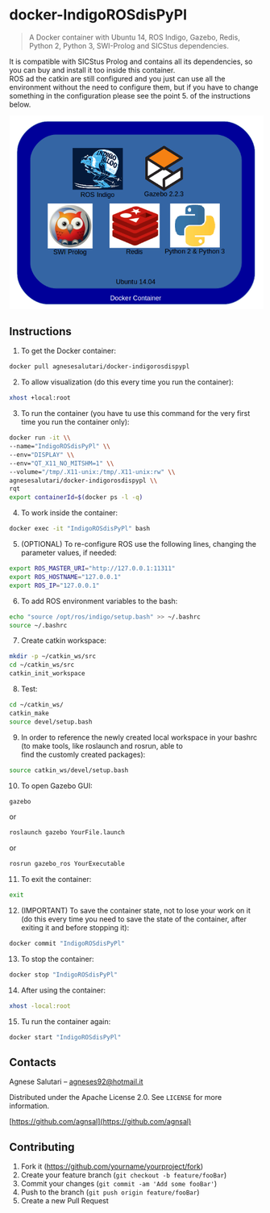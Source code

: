 # docker-IndigoROSdisPyPl

> A Docker container with Ubuntu 14, ROS Indigo, Gazebo, Redis, Python 2, Python 3, SWI-Prolog and SICStus dependencies.

It is compatible with SICStus Prolog and contains all its dependencies, so you can buy and install it too inside this container. \
ROS ad the catkin are still configured and you just can use all the environment without the need to configure them, but if you have to change something in the configuration please see the point 5. of the instructions below.


![](header.png)


## Instructions

1. To get the Docker container:
```sh
docker pull agnesesalutari/docker-indigorosdispypl
```
2. To allow visualization (do this every time you run the container):
```sh
xhost +local:root
```
3. To run the container (you have tu use this command for the very first time you run the container only):
```sh
docker run -it \\
--name="IndigoROSdisPyPl" \\
--env="DISPLAY" \\
--env="QT_X11_NO_MITSHM=1" \\
--volume="/tmp/.X11-unix:/tmp/.X11-unix:rw" \\
agnesesalutari/docker-indigorosdispypl \\
rqt
export containerId=$(docker ps -l -q)
```
 4. To work inside the container:
```sh
docker exec -it "IndigoROSdisPyPl" bash
```
 5. (OPTIONAL) To re-configure ROS use the following lines, changing the parameter values, if needed:
```sh
export ROS_MASTER_URI="http://127.0.0.1:11311"
export ROS_HOSTNAME="127.0.0.1"
export ROS_IP="127.0.0.1"
```
 6. To add ROS environment variables to the bash:
```sh
echo "source /opt/ros/indigo/setup.bash" >> ~/.bashrc
source ~/.bashrc
```
 7. Create catkin workspace:
```sh
mkdir -p ~/catkin_ws/src
cd ~/catkin_ws/src
catkin_init_workspace
```
 8. Test:
```sh
cd ~/catkin_ws/
catkin_make
source devel/setup.bash
```
 9. In order to reference the newly created local workspace in your bashrc (to make tools, like roslaunch and rosrun, able to  
     find the customly created packages):
```sh
source catkin_ws/devel/setup.bash
```
 10. To open Gazebo GUI:
```sh
gazebo
```
or
```sh
roslaunch gazebo YourFile.launch
```
or
```sh
rosrun gazebo_ros YourExecutable
```
 11. To exit the container:
```sh
exit
```
 12. (IMPORTANT) To save the container state, not to lose your work on it (do this every time you need to save the state of the container, after exiting it and before stopping it):
```sh
docker commit "IndigoROSdisPyPl"
```
 13. To stop the container:
```sh
docker stop "IndigoROSdisPyPl"
```
 14. After using the container:
```sh
xhost -local:root
```
 15. Tu run the container again:
```sh
docker start "IndigoROSdisPyPl"
```


## Contacts

Agnese Salutari – agneses92@hotmail.it

Distributed under the Apache License 2.0. See ``LICENSE`` for more information.

[https://github.com/agnsal](https://github.com/agnsal)


## Contributing

1. Fork it (<https://github.com/yourname/yourproject/fork>)
2. Create your feature branch (`git checkout -b feature/fooBar`)
3. Commit your changes (`git commit -am 'Add some fooBar'`)
4. Push to the branch (`git push origin feature/fooBar`)
5. Create a new Pull Request
